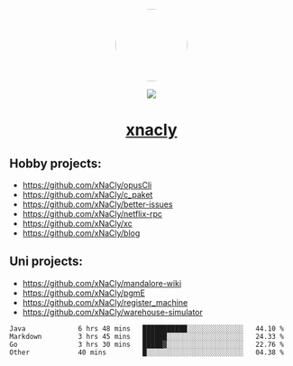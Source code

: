 <p align="center">
  <img style="border-radius: 100px" width="128" height="128" src="https://avatars.githubusercontent.com/u/47723417?v=4"/>
</p>
<p align="center">
  <img src="https://komarev.com/ghpvc/?username=xnacly&&style=flat-square"/>
</p>

<h1 align="center"><a href="https://xnacly.me"> xnacly</a> </h1>

## Hobby projects:
- https://github.com/xNaCly/opusCli
- https://github.com/xNaCly/c_paket
- https://github.com/xNaCly/better-issues
- https://github.com/xNaCly/netflix-rpc
- https://github.com/xNaCly/xc
- https://github.com/xNaCly/blog

## Uni projects:
- https://github.com/xNaCly/mandalore-wiki
- https://github.com/xNaCly/pgmE
- https://github.com/xNaCly/register_machine
- https://github.com/xNaCly/warehouse-simulator


<!--START_SECTION:waka-->

```text
Java             6 hrs 48 mins   ███████████░░░░░░░░░░░░░░   44.10 %
Markdown         3 hrs 45 mins   ██████░░░░░░░░░░░░░░░░░░░   24.33 %
Go               3 hrs 30 mins   █████▓░░░░░░░░░░░░░░░░░░░   22.76 %
Other            40 mins         █░░░░░░░░░░░░░░░░░░░░░░░░   04.38 %
```

<!--END_SECTION:waka-->
